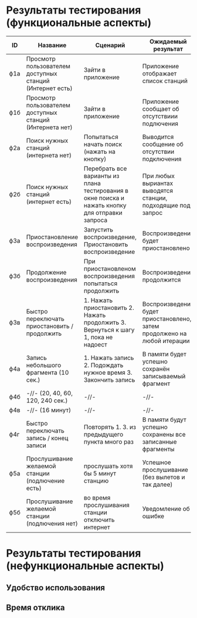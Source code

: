 # Результаты тестирования (функциональные аспекты)
| ID | Название | Сценарий | Ожидаемый результат | Фактический результат | Оценка |
|---|---|---|---|---|---|
| ф1а  | Просмотр пользователем доступных станций (Интернет есть) | Зайти в приложение | Приложение отображает список станций |   |   |  
| ф1б  | Просмотр пользователем доступных станций (Интернета нет)  | Зайти в приложение | Приложение сообщает об отсутствиии подлючения |   |   |  
| ф2а  | Поиск нужных станций (интернета нет)  | Попытаться начать поиск (нажать на кнопку) | Выводится сообщение об отсутствии подключения |   |   |  
| ф2б  | Поиск нужных станций (интернет есть)  | Перебрать все варианты из плана тестирования в окне поиска и нажать кнопку для отправки запроса | При любых выриантах выводятся станции, подходящие под запрос  |   |   |  
| ф3а  | Приостановление воспроизведения  | Запустить воспроизведение, Приостановить воспроизведение | Воспроизведение будет приостановлено  |   |   |  
| ф3б  | Продолжение воспроизведения | При приостановленом воспроизведения попытаться продолжить | Воспроизведение продолжится  |   |   |  
| ф3в  | Быстро переключать приостановить / продолжить | 1. Нажать приостановить   2. Нажать продолжить  3. Вернуться к шагу 1, пока не надоест | Воспроизведение будет приостановлено, затем продолжено на любой итерации |   |   |  
| ф4а  | Запись небольшого фрагмента (10 cек.) | 1. Нажать запись  2. Подождать нужное время  3. Закончить запись  | В памяти будет успешно сохранён записываемый фрагмент  |   |   |  
| ф4б  | -//- (20, 40, 60, 120, 240 сек.)  | -//- | -//- |   |   |  
| ф4в  | -//- (16 минут) | -//-  | -//- |   |   |  
| ф4г  | Быстро переключать запись / конец записи  | Повторять 1. 3. из предыдущего пункта много раз | В памяти будут успешно сохранены все записанные фрагменты |   |   |   
| ф5а  | Прослушивание желаемой станции (подлючение есть) | прослушать хотя бы 5 минут станцию | Успешное прослушивание (без вылетов и так далее) | |   |  
| ф5б  | Прослушивание желаемой станции (подлючения нет) | во время прослушивания станции отключить интернет | Уведомление об ошибке |   |   |  

# Результаты тестирования (нефункциональные аспекты)
## Удобство использования  
## Время отклика  

